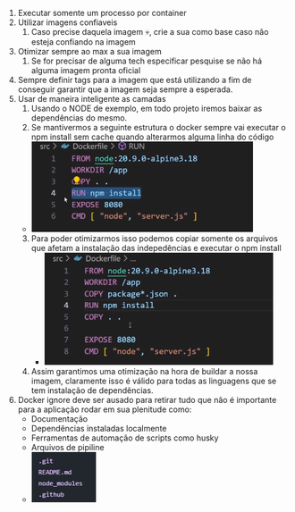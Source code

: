 1. Executar somente um processo por container
2.  Utilizar imagens confiaveis 
	1. Caso precise daquela imagem 💀, crie a sua como base caso não esteja confiando na imagem
3. Otimizar sempre ao max a sua imagem
	1. Se for precisar de alguma tech especificar pesquise se não há alguma imagem pronta oficial 
4. Sempre definir tags para a imagem que está utilizando a fim de conseguir garantir que a imagem seja sempre a esperada. 
5. Usar de maneira inteligente as camadas
	1. Usando o NODE de exemplo, em todo projeto iremos baixar as dependências do mesmo.
	2. Se mantivermos a seguinte estrutura o docker sempre vai executar o npm install sem cache quando alterarmos alguma linha do código
	-  ![](assets/Pasted%20image%2020240610095210.png)
	3. Para poder otimizarmos isso podemos copiar somente os arquivos que afetam a instalação das indepedências e executar o npm install 
		- ![](assets/Pasted%20image%2020240610095555.png)
	4. Assim garantimos uma otimização na hora de buildar a nossa imagem, claramente isso é válido para todas as linguagens que se tem instalação de dependências.
6. Docker ignore deve ser ausado para retirar tudo que não é importante para a aplicação rodar em sua plenitude como: 
	- Documentação 
	- Dependências instaladas localmente 
	- Ferramentas de automação de scripts como husky
	- Arquivos de pipiline
	- ![](assets/Pasted%20image%2020240610101954.png)